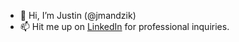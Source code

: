 - 👋 Hi, I’m Justin (@jmandzik)
- 📫 Hit me up on [LinkedIn](https://www.linkedin.com/in/justinmandzik/) for professional inquiries.

<!---
jmandzik/jmandzik is a ✨ special ✨ repository because its `README.md` (this file) appears on your GitHub profile.
You can click the Preview link to take a look at your changes.
--->
